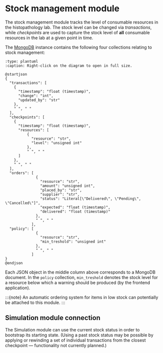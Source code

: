 # Stock management module

The stock management module tracks the level of consumable resources in the histopathology lab. The stock level can be changed via *transactions*, while *checkpoints* are used to capture the stock level of **all** consumable resources in the lab at a given point in time.

The [MongoDB](https://www.mongodb.com/) instance contains the following four collections relating to stock management:

```{kroki}
:type: plantuml
:caption: Right-click on the diagram to open in full size.

@startjson
{
  "transactions": [
    {
      "timestamp": "float (timestamp)",
      "change": "int",
      "updated_by": "str"
    },
    " ", " "
  ],
  "checkpoints": [
    {
      "timestamp": "float (timestamp)",
      "resources": [
          {
            "resource": "str",
            "level": "unsigned int"
          },
          " ", " "
      ]
    },
    " ", " "
  ],
  "orders": [
              {
                "resource": "str",
                "amount": "unsigned int",
                "placed_by": "str",
                "supplier": "str",
                "status": "Literal[\"Delivered\", \"Pending\", \"Cancelled\"]",
                "expected": "float (timestamp)",
                "delivered": "float (timestamp)"
              },
              " ", " "
            ],
  "policy": [
              {
                "resource": "str",
                "min_treshold": "unsigned int"
              },
              " ", " "
            ]
}
@endjson
```

Each JSON object in the middle column above corresponds to a MongoDB document. In the `policy` collection, `min_treshold` denotes the stock level for a resource below which a warning should be produced (by the frontend application).

:::{note}
An automatic ordering system for items in low stock can potentially be attached to this module.
:::

## Simulation module connection

The Simulation module can use the current stock status in order to bootstrap its starting state. (Using a past stock status may be possible by applying or rewinding a set of individual transactions from the closest checkpoint &mdash; functionality not currently planned.)